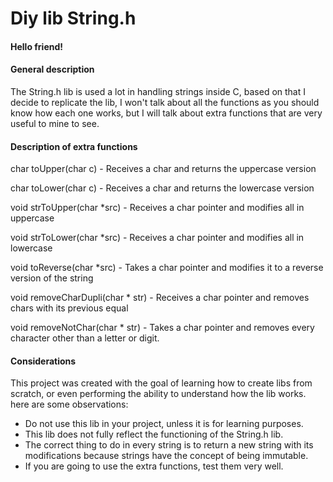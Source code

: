 # Diy lib String.h



#### Hello friend!



#### General description

The String.h lib is used a lot in handling strings inside C, based on that I decide to replicate the lib, I won't talk about all the functions as you should know how each one works, but I will talk about extra functions that are very useful to mine to see.



#### Description of extra functions



char toUpper(char c) - Receives a char and returns the uppercase version

char toLower(char c) - Receives a char and returns the lowercase version

void strToUpper(char *src) - Receives a char pointer and modifies all in uppercase

void strToLower(char *src) - Receives a char pointer and modifies all in lowercase

void toReverse(char *src) - Takes a char pointer and modifies it to a reverse version of the string

void removeCharDupli(char * str) - Receives a char pointer and removes chars with its previous equal

void removeNotChar(char * str) - Takes a char pointer and removes every character other than a letter or digit.



#### Considerations

This project was created with the goal of learning how to create libs from scratch, or even performing the ability to understand how the lib works. here are some observations:

- Do not use this lib in your project, unless it is for learning purposes.
- This lib does not fully reflect the functioning of the String.h lib.
- The correct thing to do in every string is to return a new string with its modifications because strings have the concept of being immutable.
- If you are going to use the extra functions, test them very well.